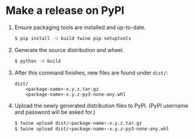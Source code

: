 # Make a release on PyPI

1. Ensure packaging tools are installed and up-to-date.

    ```bash
    $ pip install -U build twine pip setuptools
    ```

2. Generate the source distribution and wheel.

    ```bash
    $ python -m build
    ```

3. After this command finishes, new files are found under `dist/`:

    ```
    dist/
        <package-name>-x.y.z.tar.gz
        <package-name>-x.y.z-py3-none-any.whl
    ```

4. Upload the newly generated distribution files to PyPI.
   (PyPI username and password will be asked for.)

    ```bash
    $ twine upload dist/<package-name>-x.y.z.tar.gz
    $ twine upload dist/<package-name>-x.y.z-py3-none-any.whl
    ```
